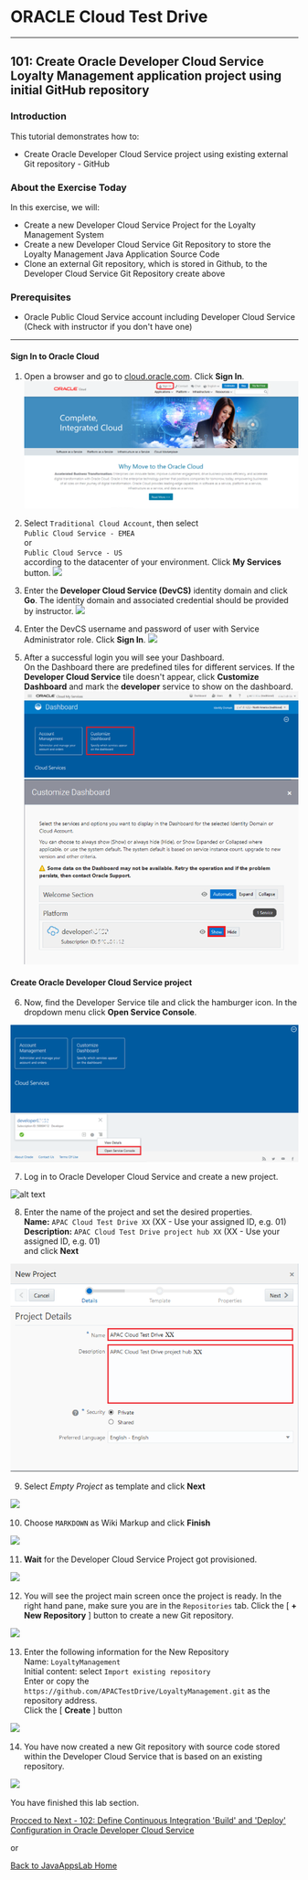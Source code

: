 # ORACLE Cloud Test Drive #
-----
## 101: Create Oracle Developer Cloud Service Loyalty Management application project using initial GitHub repository ##

### Introduction ###
This tutorial demonstrates how to:
- Create Oracle Developer Cloud Service project using existing external Git repository - GitHub

### About the Exercise Today ###
In this exercise, we will:
- Create a new Developer Cloud Service Project for the Loyalty Management System
- Create a new Developer Cloud Service Git Repository to store the Loyalty Management Java Application Source Code
- Clone an external Git repository, which is stored in Github, to the Developer Cloud Service Git Repository create above

### Prerequisites ###
- Oracle Public Cloud Service account including Developer Cloud Service (Check with instructor if you don't have one)

----

#### Sign In to Oracle Cloud ####

1. Open a browser and go to [cloud.oracle.com](https://cloud.oracle.com). Click **Sign In**.
![cloud.oracle.com](images/sign-in/sign.01.cloud.oracle.com.png)

2. Select `Traditional Cloud Account`, then select    
    `Public Cloud Service - EMEA`   
or    
    `Public Cloud Servce - US`    
according to the datacenter of your environment.  Click **My Services** button.
![](images/sign-in/sign.02.select.datacenter1.png)

3. Enter the **Developer Cloud Service \(DevCS\)** identity domain and click **Go**. The identity domain and associated credential should be provided by instructor.
![](images/sign-in/sign.03.identity.domain.png)

4. Enter the DevCS username and password of user with Service Administrator role. Click **Sign In**.
![](images/sign-in/sign.04.credentials.png)

5. After a successful login you will see your Dashboard.  
On the Dashboard there are predefined tiles for different services. If the **Developer Cloud Service** tile doesn't appear, click **Customize Dashboard** and mark the **developer** service to show on the dashboard.
![](images/sign-in/sign.05.dashboard.new.png)
![](images/sign-in/sign.06.customize.png)

#### Create Oracle Developer Cloud Service project ####

6. Now, find the Developer Service tile and click the hamburger icon. In the dropdown menu click **Open Service Console**.

![](images/101/01.dashboard.new.png)

7. Log in to Oracle Developer Cloud Service and create a new project.

![alt text](images/101/02.new.project.png)

8. Enter the name of the project and set the desired properties.   
	**Name:** `APAC Cloud Test Drive XX` (XX - Use your assigned ID, e.g. 01)  
	**Description:** `APAC Cloud Test Drive project hub XX` (XX - Use your assigned ID, e.g. 01)  
	and click **Next**

![](images/101/02.new.project.detail.png)

9. Select *Empty Project* as template and click **Next**

![](images/101/03.emptyproject.png)

10. Choose `MARKDOWN` as Wiki Markup and click **Finish**

![](images/101/04.finish.png)

11. **Wait** for the Developer Cloud Service Project got provisioned.

![](images/101/05.wait.png)

12. You will see the project main screen once the project is ready. In the right hand pane, make sure you are in the `Repositories` tab. Click the [ **+ New Repository** ] button to create a new Git repository.

![](images/101/06.newrepo.png)

13. Enter the following information for the New Repository   
   Name: `LoyaltyManagement`   
	 Initial content: select `Import existing repository`   
   Enter or copy the `https://github.com/APACTestDrive/LoyaltyManagement.git` as the repository address.   
Click the [ **Create** ] button

![](images/101/07.repoinfo.png)

14. You have now created a new Git repository with source code stored within the Developer Cloud Service that is based on an existing repository.

![](images/101/08.repocreated.png)


You have finished this lab section.

[Procced to Next - 102: Define Continuous Integration 'Build' and 'Deploy' Configuration in Oracle Developer Cloud Service](102-JavaAppsLab.md)

or

[Back to JavaAppsLab Home](README.md)
